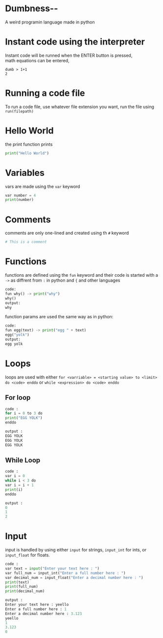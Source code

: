 # Dumbness--
A weird programin language made in python

# Instant code using the interpreter
Instant code will be runned when the ENTER button is pressed,</br>
math equations can be entered,
```
dumb > 1+1
2
```
# Running a code file
To run a code file, use whatever file extension you want,
run the file using ```run(filepath)```
# Hello World
the print function prints
```py
print("Hello World")
```
# Variables
vars are made using the `var` keyword
```py
var number = 4
print(number)
```
# Comments
comments are only one-lined and created using th `#` keyword
```py
# This is a comment
```
# Functions
functions are defined using the `fun` keyword and their code is started with a `->` as diffrent from `:` in python and `{` and other languages
```py
code:
fun why() -> print("why")
why()
output:
why
```
function params are used the same way as in python:
```py
code:
fun egg(text) -> print("egg " + text)
egg("yolk")
output:
egg yolk
```
# Loops
loops are used with either `for <varriable> = <starting value> to <limit> do <code> enddo` or `while <expression> do <code> enddo`
## For loop
```py
code :
for i = 0 to 3 do
print("EGG YOLK")
enddo

output :
EGG YOLK
EGG YOLK
EGG YOLK
```
## While Loop
```py
code :
var i = 0
while i < 3 do
var i = i + 1
print(i)
enddo

output :
0
1
2
```

# Input
input is handled by using either `input` for strings, `input_int` for ints, or `input_float` for floats.
```py
code :
var text = input("Enter your text here : ")
var full_num = input_int("Enter a full number here : ")
var decimal_num = input_float("Enter a decimal number here : ")
print(text)
print(full_num)
print(decimal_num)

output : 
Enter your text here : yeello
Enter a full number here : 1
Enter a decimal number here : 3.123
yeello
1
3.123
0
